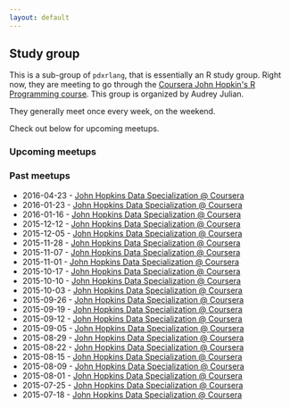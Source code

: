 ```yaml
---
layout: default
---
```


## Study group

This is a sub-group of `pdxrlang`, that is essentially an R study group. Right now, they are meeting to go through the [Coursera John Hopkin's R Programming course](https://www.coursera.org/course/rprog). This group is organized by Audrey Julian.

They generally meet once every week, on the weekend.

Check out below for upcoming meetups.

### Upcoming meetups

### Past meetups

* 2016-04-23 - [John Hopkins Data Specialization @ Coursera](http://www.meetup.com/portland-r-user-group/events/230365583/)
* 2016-01-23 - [John Hopkins Data Specialization @ Coursera](http://www.meetup.com/portland-r-user-group/events/228170325/)
* 2016-01-16 - [John Hopkins Data Specialization @ Coursera](http://www.meetup.com/portland-r-user-group/events/227415321/)
* 2015-12-12 - [John Hopkins Data Specialization @ Coursera](http://www.meetup.com/portland-r-user-group/events/227286722/)
* 2015-12-05 - [John Hopkins Data Specialization @ Coursera](http://www.meetup.com/portland-r-user-group/events/227080789/)
* 2015-11-28 - [John Hopkins Data Specialization @ Coursera](http://www.meetup.com/portland-r-user-group/events/226952860/)
* 2015-11-07 - [John Hopkins Data Specialization @ Coursera](http://www.meetup.com/portland-r-user-group/events/226502873/)
* 2015-11-01 - [John Hopkins Data Specialization @ Coursera](http://www.meetup.com/portland-r-user-group/events/226399409/)
* 2015-10-17 - [John Hopkins Data Specialization @ Coursera](http://www.meetup.com/portland-r-user-group/events/225976512/)
* 2015-10-10 - [John Hopkins Data Specialization @ Coursera](http://www.meetup.com/portland-r-user-group/events/225815117/)
* 2015-10-03 - [John Hopkins Data Specialization @ Coursera](http://www.meetup.com/portland-r-user-group/events/225662958/)
* 2015-09-26 - [John Hopkins Data Specialization @ Coursera](http://www.meetup.com/portland-r-user-group/events/225524674/)
* 2015-09-19 - [John Hopkins Data Specialization @ Coursera](http://www.meetup.com/portland-r-user-group/events/225315374/)
* 2015-09-12 - [John Hopkins Data Specialization @ Coursera](http://www.meetup.com/portland-r-user-group/events/225210391/)
* 2015-09-05 - [John Hopkins Data Specialization @ Coursera](http://www.meetup.com/portland-r-user-group/events/225004711/)
* 2015-08-29 - [John Hopkins Data Specialization @ Coursera](http://www.meetup.com/portland-r-user-group/events/224830992/)
* 2015-08-22 - [John Hopkins Data Specialization @ Coursera](http://www.meetup.com/portland-r-user-group/events/224662323/)
* 2015-08-15 - [John Hopkins Data Specialization @ Coursera](http://www.meetup.com/portland-r-user-group/events/224536578/)
* 2015-08-09 - [John Hopkins Data Specialization @ Coursera](http://www.meetup.com/portland-r-user-group/events/224359377/)
* 2015-08-01 - [John Hopkins Data Specialization @ Coursera](http://www.meetup.com/portland-r-user-group/events/224175056/)
* 2015-07-25 - [John Hopkins Data Specialization @ Coursera](http://www.meetup.com/portland-r-user-group/events/224025283/)
* 2015-07-18 - [John Hopkins Data Specialization @ Coursera](http://www.meetup.com/portland-r-user-group/events/223194585/)
